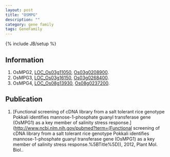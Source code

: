 ```yaml
---
layout: post
title: "OSMPG"
description: ""
category: gene family
tags: GeneFamily
---
```

{% include JB/setup %}

## Information
1. OsMPG2, [LOC_Os03g11050](http://rice.plantbiology.msu.edu/cgi-bin/ORF_infopage.cgi?orf=LOC_Os03g11050), [Os03g0208900](http://rapdb.dna.affrc.go.jp/viewer/gbrowse_details/irgsp1?name=Os03g0208900).
2. OsMPG3, [LOC_Os03g16150](http://rice.plantbiology.msu.edu/cgi-bin/ORF_infopage.cgi?orf=LOC_Os03g16150), [Os03g0268400](http://rapdb.dna.affrc.go.jp/viewer/gbrowse_details/irgsp1?name=Os03g0268400).
3. OsMPG4, [LOC_Os08g13930](http://rice.plantbiology.msu.edu/cgi-bin/ORF_infopage.cgi?orf=LOC_Os08g13930), [Os08g0237200](http://rapdb.dna.affrc.go.jp/viewer/gbrowse_details/irgsp1?name=Os08g0237200).

## Publication
1. [Functional screening of cDNA library from a salt tolerant rice genotype Pokkali identifies mannose-1-phosphate guanyl transferase gene (OsMPG1) as a key member of salinity stress response.](http://www.ncbi.nlm.nih.gov/pubmed?term=(Functional screening of cDNA library from a salt tolerant rice genotype Pokkali identifies mannose-1-phosphate guanyl transferase gene (OsMPG1) as a key member of salinity stress response.%5BTitle%5D)), 2012, Plant Mol. Biol..



